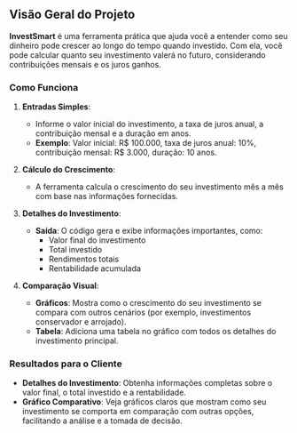 ## Visão Geral do Projeto

**InvestSmart** é uma ferramenta prática que ajuda você a entender como seu dinheiro pode crescer ao longo do tempo quando investido. Com ela, você pode calcular quanto seu investimento valerá no futuro, considerando contribuições mensais e os juros ganhos.

### Como Funciona

1. **Entradas Simples**:
   - Informe o valor inicial do investimento, a taxa de juros anual, a contribuição mensal e a duração em anos.
   - **Exemplo**: Valor inicial: R$ 100.000, taxa de juros anual: 10%, contribuição mensal: R$ 3.000, duração: 10 anos.

2. **Cálculo do Crescimento**:
   - A ferramenta calcula o crescimento do seu investimento mês a mês com base nas informações fornecidas.

3. **Detalhes do Investimento**:
   - **Saída**: O código gera e exibe informações importantes, como:
     - Valor final do investimento
     - Total investido
     - Rendimentos totais
     - Rentabilidade acumulada

4. **Comparação Visual**:
   - **Gráficos**: Mostra como o crescimento do seu investimento se compara com outros cenários (por exemplo, investimentos conservador e arrojado).
   - **Tabela**: Adiciona uma tabela no gráfico com todos os detalhes do investimento principal.

### Resultados para o Cliente

- **Detalhes do Investimento**: Obtenha informações completas sobre o valor final, o total investido e a rentabilidade.
- **Gráfico Comparativo**: Veja gráficos claros que mostram como seu investimento se comporta em comparação com outras opções, facilitando a análise e a tomada de decisão.
